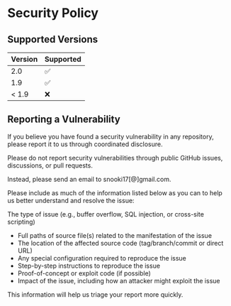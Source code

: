 # Security Policy

## Supported Versions

| Version | Supported          |
| ------- | ------------------ |
| 2.0     | :white_check_mark: |
| 1.9     | :white_check_mark: |
| < 1.9   | :x:                |

## Reporting a Vulnerability

If you believe you have found a security vulnerability in any repository, please report it to us through coordinated disclosure.

Please do not report security vulnerabilities through public GitHub issues, discussions, or pull requests.

Instead, please send an email to snooki17[@]gmail.com.

Please include as much of the information listed below as you can to help us better understand and resolve the issue:

The type of issue (e.g., buffer overflow, SQL injection, or cross-site scripting)
* Full paths of source file(s) related to the manifestation of the issue
* The location of the affected source code (tag/branch/commit or direct URL)
* Any special configuration required to reproduce the issue
* Step-by-step instructions to reproduce the issue
* Proof-of-concept or exploit code (if possible)
* Impact of the issue, including how an attacker might exploit the issue

This information will help us triage your report more quickly.
